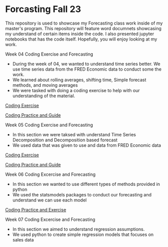 # Forcasting Fall 23
This repository is used to showcase my Forecasting class work inside of my master's program. This repository will feature word documnets showcasing my understand of certain items inside the code. I also presented jupyter notebooks that has the code itself. Hopefully, you will enjoy looking at my work. 

Week 04 Coding Exercise and Forecasting 
- During the week of 04, we wanted to understand time series better. We use time series data from the FRED Economic data to conduct some the work.
- We learned about rolling averages, shifting time, Simple forecast methods, and moving averages
- We were tasked with doing a coding exercise to help with our understanding of the material.

[Coding Exercise](https://github.com/ReeceAlbert/Forcasting23/blob/main/Week%204%20Coding%20Exercise%20.ipynb)

[Coding Practice and Guide](https://github.com/ReeceAlbert/Forcasting23/blob/main/Week%204.ipynb)

Week 05 Coding Exercise and Forecasting 
- In this section we were taksed with understand Time Series Decomposition and Decomposition based forecast
- We used data that was given to use and data from FRED Economic data

[Coding Exercise](https://github.com/ReeceAlbert/Forcasting23/blob/main/Week%2005%20Coding%20Exercise%20(1).ipynb)

[Coding Practice and Guide](https://github.com/ReeceAlbert/Forcasting23/blob/main/week%2005.ipynb)

Week 06 Coding Excercise and Forecasting 
- In this section we wanted to use different types of methods provided in python
- We used the statsmodels packages to conduct our forecasting and understand we can use each model

[Coding Practice and Exercise](https://github.com/ReeceAlbert/Forcasting23/blob/main/Week%2006%20Coding%20Exercise.ipynb)

Week 07 Coding Excercise and Forecasting 
- In this section we aimed to understand regression assumptions.
- We used python to create simple regression models that focuses on sales data
